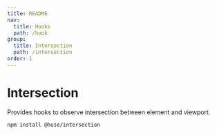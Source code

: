 ```yaml
---
title: README
nav:
  title: Hooks
  path: /hook
group:
  title: Intersection
  path: /intersection
order: 1
---
```


# Intersection

Provides hooks to observe intersection between element and viewport.

```shell
npm install @huse/intersection
```